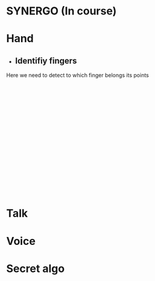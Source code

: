 # SYNERGO (In course)



<h1>Hand</h1>

  - <h2>Identifiy fingers</h2>

  <p> Here we need to detect to which finger belongs its points </p>











<br><br><br><br><br><br><br><br><br><br><br><br><br><br><br><br><br>

<h1>Talk</h1>

<h1>Voice</h1>

<h1>Secret algo</h1>
